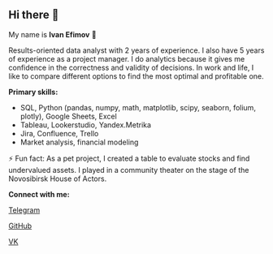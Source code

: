 ## Hi there 👋
My name is **Ivan Efimov** 🙋

Results-oriented data analyst with 2 years of experience. I also have 5 years of experience as a project manager. I do analytics because it gives me confidence in the correctness and validity of decisions. In work and life, I like to compare different options to find the most optimal and profitable one.

**Primary skills:**
- SQL, Python (pandas, numpy, math, matplotlib, scipy, seaborn, folium, plotly), Google Sheets, Excel
- Tableau, Lookerstudio, Yandex.Metrika
- Jira, Confluence, Trello
- Market analysis, financial modeling 

⚡ Fun fact: As a pet project, I created a table to evaluate stocks and find undervalued assets. I played in a community theater on the stage of the Novosibirsk House of Actors.

**Connect with me:**

[Telegram](https://t.me/aned_ivan)

[GitHub](https://github.com/aned-ivan)

[VK](https://github.com/aned-ivan)
